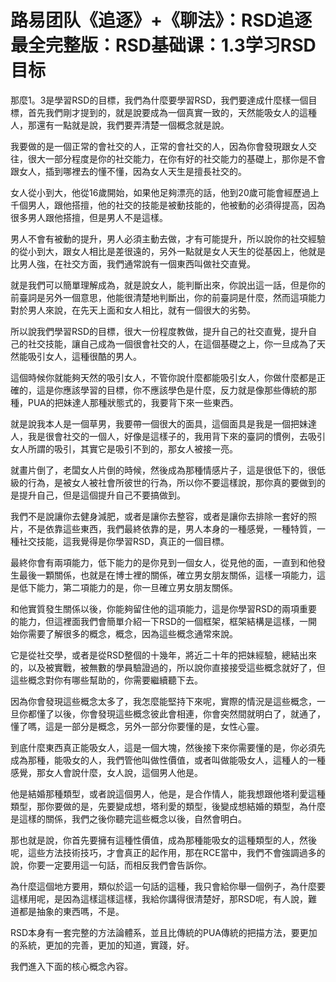 # 路易团队《追逐》+《聊法》：RSD追逐最全完整版：RSD基础课：1.3学习RSD目标

那麼1。3是學習RSD的目標，我們為什麼要學習RSD，我們要達成什麼樣一個目標，首先我們剛才提到的，就是說要成為一個真實一致的，天然能吸女人的這種人，那還有一點就是說，我們要弄清楚一個概念就是說。

我要做的是一個正常的會社交的人，正常的會社交的人，因為你會發現跟女人交往，很大一部分程度是你的社交能力，在你有好的社交能力的基礎上，那你是不會跟女人，插到哪裡去的懂不懂，因為女人天生是擅長社交的。

女人從小到大，他從16歲開始，如果他足夠漂亮的話，他到20歲可能會經歷過上千個男人，跟他搭擅，他的社交的技能是被動技能的，他被動的必須得提高，因為很多男人跟他搭擅，但是男人不是這樣。

男人不會有被動的提升，男人必須主動去做，才有可能提升，所以說你的社交經驗的從小到大，跟女人相比是差很遠的，另外一點就是女人天生的從基因上，他就是比男人強，在社交方面，我們通常說有一個東西叫做社交直覺。

就是我們可以簡單理解成為，就是說女人，能判斷出來，你說出這一話，但是你的前臺詞是另外一個意思，他能很清楚地判斷出，你的前臺詞是什麼，然而這項能力對於男人來說，在先天上面和女人相比，就有一個很大的劣勢。

所以說我們學習RSD的目標，很大一份程度教做，提升自己的社交直覺，提升自己的社交技能，讓自己成為一個很會社交的人，在這個基礎之上，你一旦成為了天然能吸引女人，這種很酷的男人。

這個時候你就能夠天然的吸引女人，不管你說什麼都能吸引女人，你做什麼都是正確的，這是你應該學習的目標，你不應該學色是什麼，反力就是像那些傳統的那種，PUA的把妹達人那種狀態式的，我要背下來一些東西。

就是說我本人是一個草男，我要帶一個很大的面具，這個面具是我是一個把妹達人，我是很會社交的一個人，好像是這樣子的，我用背下來的臺詞的慣例，去吸引女人所謂的吸引，其實它是吸引不到的，那女人被接一亮。

就畫片倒了，老闆女人片倒的時候，然後成為那種情感片子，這是很低下的，很低級的行為，是被女人被社會所彼世的行為，所以你不要這樣說，那你真的要做到的是提升自己，但是這個提升自己不要搞做到。

我們不是說讓你去健身減肥，或者是讓你去整容，或者是讓你去排除一套好的照片，不是依靠這些東西，我們最終依靠的是，男人本身的一種感覺，一種特質，一種社交技能，這我覺得是你學習RSD，真正的一個目標。

最終你會有兩項能力，低下能力的是你見到一個女人，從見他的面，一直到和他發生最後一顆關係，也就是在博士裡的關係，確立男女朋友關係，這樣一項能力，這是低下能力，第二項能力的是，你一旦確立男女朋友關係。

和他實質發生關係以後，你能夠留住他的這項能力，這是你學習RSD的兩項重要的能力，但這裡面我們會簡單介紹一下RSD的一個框架，框架結構是這樣，一開始你需要了解很多的概念，概念，因為這些概念通常來說。

它是從社交學，或者是從RSD整個的十幾年，將近二十年的把妹經驗，總結出來的，以及被實戰，被無數的學員驗證過的，所以說你直接接受這些概念就好了，但這些概念對你有哪些幫助的，你需要繼續聽下去。

因為你會發現這些概念太多了，我怎麼能堅持下來呢，實際的情況是這些概念，一旦你都懂了以後，你會發現這些概念彼此會相連，你會突然間就明白了，就通了，懂了嗎，這是一部分是概念，另外一部分你要懂的是，女性心靈。

到底什麼東西真正能吸女人，這是一個大塊，然後接下來你需要懂的是，你必須先成為那種，能吸女的人，我們管他叫做性價值，或者叫做能吸女人，這種人的一種感覺，那女人會說什麼，女人說，這個男人他是。

他是結婚那種類型，或者說這個男人，他是，是合作情人，能我想跟他塔利愛這種類型，那你要做的是，先要變成想，塔利愛的類型，後變成想結婚的類型，為什麼是這樣的關係，我們之後你聽完這些概念以後，自然會明白。

那也就是說，你首先要擁有這種性價值，成為那種能吸女的這種類型的人，然後呢，這些方法技術技巧，才會真正的起作用，那在RCE當中，我們不會強調過多的說，你要一定要用這一句話，而相反我們會告訴你。

為什麼這個地方要用，類似於這一句話的這種，我只會給你舉一個例子，為什麼要這樣用呢，是因為這樣這樣這樣，我給你講得很清楚好，那RSD呢，有人說，難道都是抽象的東西嗎，不是。

RSD本身有一套完整的方法論體系，並且比傳統的PUA傳統的把描方法，要更加的系統，更加的完善，更加的知道，實踐，好。

我們進入下面的核心概念內容。